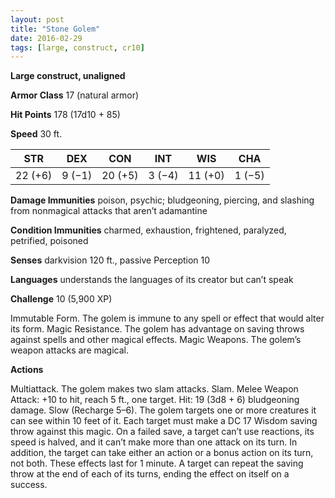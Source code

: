 ```yaml
---
layout: post
title: "Stone Golem"
date: 2016-02-29
tags: [large, construct, cr10]
---
```


**Large construct, unaligned**

**Armor Class** 17 (natural armor)

**Hit Points** 178 (17d10 + 85)

**Speed** 30 ft.

|   STR   |   DEX   |   CON   |   INT   |   WIS   |   CHA   |
|:-----:|:-----:|:-----:|:-----:|:-----:|:-----:|
| 22 (+6) | 9 (−1) | 20 (+5) | 3 (−4) | 11 (+0) | 1 (−5) |



**Damage Immunities** poison, psychic; bludgeoning, piercing, and slashing from nonmagical attacks that aren’t adamantine 

**Condition Immunities** charmed, exhaustion, frightened, paralyzed, petrified, poisoned 

**Senses** darkvision 120 ft., passive Perception 10 

**Languages** understands the languages of its creator but can’t speak 

**Challenge** 10 (5,900 XP)

 Immutable Form. The golem is immune to any spell or effect that would alter its form. Magic Resistance. The golem has advantage on saving throws against spells and other magical effects. Magic Weapons. The golem’s weapon attacks are magical. 

**Actions** 

Multiattack. The golem makes two slam attacks. Slam. Melee Weapon Attack: +10 to hit, reach 5 ft., one target. Hit: 19 (3d8 + 6) bludgeoning damage. Slow (Recharge 5–6). The golem targets one or more creatures it can see within 10 feet of it. Each target must make a DC 17 Wisdom saving throw against this magic. On a failed save, a target can’t use reactions, its speed is halved, and it can’t make more than one attack on its turn. In addition, the target can take either an action or a bonus action on its turn, not both. These effects last for 1 minute. A target can repeat the saving throw at the end of each of its turns, ending the effect on itself on a success.